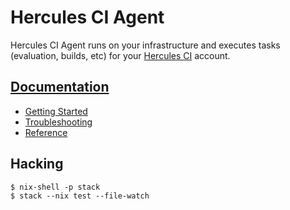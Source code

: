 # Hercules CI Agent

Hercules CI Agent runs on your infrastructure and executes tasks (evaluation, builds, etc)
for your [Hercules CI](https://hercules-ci.com/) account.

## [Documentation](https://docs.hercules-ci.com)

- [Getting Started](https://docs.hercules-ci.com/hercules-ci/getting-started/)
- [Troubleshooting](https://docs.hercules-ci.com/hercules-ci/troubleshooting/)
- [Reference](https://docs.hercules-ci.com/hercules-ci/reference/)

## Hacking

    $ nix-shell -p stack
    $ stack --nix test --file-watch
